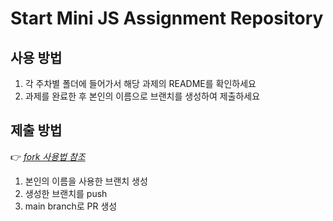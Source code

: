 # Start Mini JS Assignment Repository

## 사용 방법

1. 각 주차별 폴더에 들어가서 해당 과제의 README를 확인하세요
2. 과제를 완료한 후 본인의 이름으로 브랜치를 생성하여 제출하세요

## 제출 방법

👉 [*fork 사용법 참조*](https://www.notion.so/fork-24777fcef9d380d0b78bf8538f337fff)

1. 본인의 이름을 사용한 브랜치 생성
2. 생성한 브랜치를 push
3. main branch로 PR 생성
